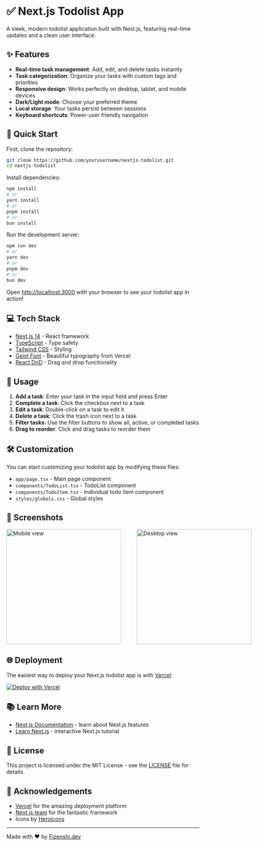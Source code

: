 # ✅ Next.js Todolist App

A sleek, modern todolist application built with Next.js, featuring real-time updates and a clean user interface.

## ✨ Features

- **Real-time task management**: Add, edit, and delete tasks instantly
- **Task categorization**: Organize your tasks with custom tags and priorities
- **Responsive design**: Works perfectly on desktop, tablet, and mobile devices
- **Dark/Light mode**: Choose your preferred theme
- **Local storage**: Your tasks persist between sessions
- **Keyboard shortcuts**: Power-user friendly navigation

## 🚀 Quick Start

First, clone the repository:

```bash
git clone https://github.com/yourusername/nextjs-todolist.git
cd nextjs-todolist
```

Install dependencies:

```bash
npm install
# or
yarn install
# or
pnpm install
# or
bun install
```

Run the development server:

```bash
npm run dev
# or
yarn dev
# or
pnpm dev
# or
bun dev
```

Open [http://localhost:3000](http://localhost:3000) with your browser to see your todolist app in action!

## 💻 Tech Stack

- [Next.js 14](https://nextjs.org/) - React framework
- [TypeScript](https://www.typescriptlang.org/) - Type safety
- [Tailwind CSS](https://tailwindcss.com/) - Styling
- [Geist Font](https://vercel.com/font) - Beautiful typography from Vercel
- [React DnD](https://react-dnd.github.io/react-dnd/) - Drag and drop functionality

## 📝 Usage

1. **Add a task**: Enter your task in the input field and press Enter
2. **Complete a task**: Click the checkbox next to a task
3. **Edit a task**: Double-click on a task to edit it
4. **Delete a task**: Click the trash icon next to a task
5. **Filter tasks**: Use the filter buttons to show all, active, or completed tasks
6. **Drag to reorder**: Click and drag tasks to reorder them

## 🛠️ Customization

You can start customizing your todolist app by modifying these files:

- `app/page.tsx` - Main page component
- `components/TodoList.tsx` - TodoList component
- `components/TodoItem.tsx` - Individual todo item component
- `styles/globals.css` - Global styles

## 📱 Screenshots

<div style="display: flex; gap: 20px;">
  <img src="https://i.ibb.co.com/sJRkr5dh/Screenshot-20250418-022656.png" alt="Mobile view" width="300" /><br>
  <img src="https://i.ibb.co.com/V0C9w45Q/Screenshot-165.png" alt="Desktop view" width="300" />
</div>

## 🌐 Deployment

The easiest way to deploy your Next.js todolist app is with [Vercel](https://vercel.com/new?utm_medium=default-template&filter=next.js):

[![Deploy with Vercel](https://vercel.com/button)](https://vercel.com/new/git/external?repository-url=https://github.com/yourusername/nextjs-todolist)

## 📚 Learn More

- [Next.js Documentation](https://nextjs.org/docs) - learn about Next.js features
- [Learn Next.js](https://nextjs.org/learn) - interactive Next.js tutorial

## 📄 License

This project is licensed under the MIT License - see the [LICENSE](LICENSE) file for details.

## 🙏 Acknowledgements

- [Vercel](https://vercel.com) for the amazing deployment platform
- [Next.js team](https://github.com/vercel/next.js) for the fantastic framework
- Icons by [Heroicons](https://heroicons.com/)

---

Made with ❤️ by [Fizenshi.dev](https://github.com/Fizenshidev)
